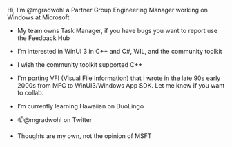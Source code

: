 Hi, I’m @mgradwohl a Partner Group Engineering Manager working on Windows at Microsoft
- My team owns Task Manager, if you have bugs you want to report use the Feedback Hub

- I’m interested in WinUI 3 in C++ and C#, WIL, and the community toolkit
- I wish the community toolkit supported C++
- I'm porting VFI (Visual File Information) that I wrote in the late 90s early 2000s from MFC to WinUI3/Windows App SDK. Let me know if you want to collab.

- I’m currently learning Hawaiian on DuoLingo
- 📫@mgradwohl on Twitter
- Thoughts are my own, not the opinion of MSFT

<!---
mgradwohl/mgradwohl is a ✨ special ✨ repository because its `README.md` (this file) appears on your GitHub profile.
You can click the Preview link to take a look at your changes.
--->
